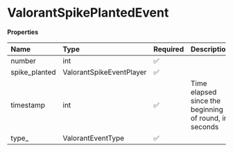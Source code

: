 # ValorantSpikePlantedEvent

**Properties**

| Name          | Type                     | Required | Description                                           |
| :------------ | :----------------------- | :------- | :---------------------------------------------------- |
| number        | int                      | ✅       |                                                       |
| spike_planted | ValorantSpikeEventPlayer | ✅       |                                                       |
| timestamp     | int                      | ✅       | Time elapsed since the beginning of round, in seconds |
| type\_        | ValorantEventType        | ✅       |                                                       |

<!-- This file was generated by liblab | https://liblab.com/ -->

